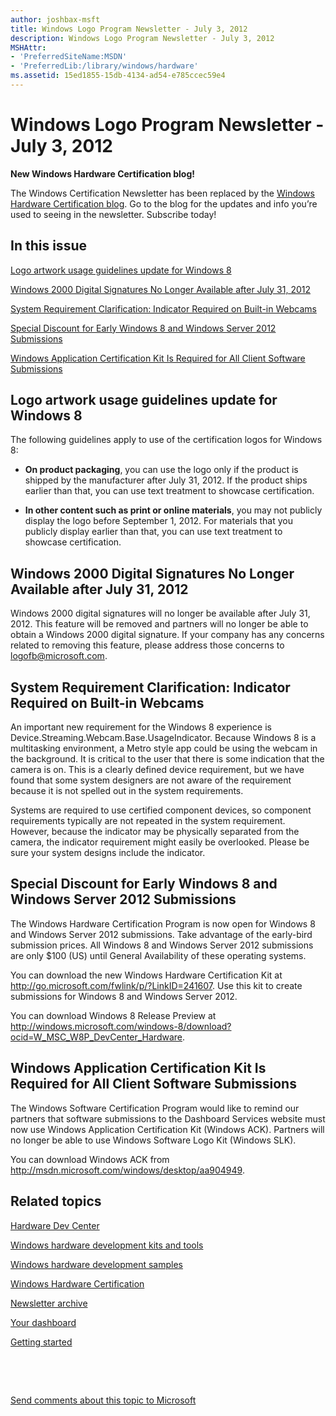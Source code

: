 ```yaml
---
author: joshbax-msft
title: Windows Logo Program Newsletter - July 3, 2012
description: Windows Logo Program Newsletter - July 3, 2012
MSHAttr:
- 'PreferredSiteName:MSDN'
- 'PreferredLib:/library/windows/hardware'
ms.assetid: 15ed1855-15db-4134-ad54-e785ccec59e4
---
```


# Windows Logo Program Newsletter - July 3, 2012


**New Windows Hardware Certification blog!**

The Windows Certification Newsletter has been replaced by the [Windows Hardware Certification blog](http://blogs.msdn.com/b/windows_hardware_certification/). Go to the blog for the updates and info you’re used to seeing in the newsletter. Subscribe today!

## In this issue


[Logo artwork usage guidelines update for Windows 8](#logoart)

[Windows 2000 Digital Signatures No Longer Available after July 31, 2012](#signatures)

[System Requirement Clarification: Indicator Required on Built-in Webcams](#webcams)

[Special Discount for Early Windows 8 and Windows Server 2012 Submissions](#discount)

[Windows Application Certification Kit Is Required for All Client Software Submissions](#appcertkit)

## <a href="" id="logoart"></a>Logo artwork usage guidelines update for Windows 8


The following guidelines apply to use of the certification logos for Windows 8:

-   **On product packaging**, you can use the logo only if the product is shipped by the manufacturer after July 31, 2012. If the product ships earlier than that, you can use text treatment to showcase certification.

-   **In other content such as print or online materials**, you may not publicly display the logo before September 1, 2012. For materials that you publicly display earlier than that, you can use text treatment to showcase certification.

## <a href="" id="signatures"></a>Windows 2000 Digital Signatures No Longer Available after July 31, 2012


Windows 2000 digital signatures will no longer be available after July 31, 2012. This feature will be removed and partners will no longer be able to obtain a Windows 2000 digital signature. If your company has any concerns related to removing this feature, please address those concerns to logofb@microsoft.com.

## <a href="" id="webcams"></a>System Requirement Clarification: Indicator Required on Built-in Webcams


An important new requirement for the Windows 8 experience is Device.Streaming.Webcam.Base.UsageIndicator. Because Windows 8 is a multitasking environment, a Metro style app could be using the webcam in the background. It is critical to the user that there is some indication that the camera is on. This is a clearly defined device requirement, but we have found that some system designers are not aware of the requirement because it is not spelled out in the system requirements.

Systems are required to use certified component devices, so component requirements typically are not repeated in the system requirement. However, because the indicator may be physically separated from the camera, the indicator requirement might easily be overlooked. Please be sure your system designs include the indicator.

## <a href="" id="discount"></a>Special Discount for Early Windows 8 and Windows Server 2012 Submissions


The Windows Hardware Certification Program is now open for Windows 8 and Windows Server 2012 submissions. Take advantage of the early-bird submission prices. All Windows 8 and Windows Server 2012 submissions are only $100 (US) until General Availability of these operating systems.

You can download the new Windows Hardware Certification Kit at <http://go.microsoft.com/fwlink/p/?LinkID=241607>. Use this kit to create submissions for Windows 8 and Windows Server 2012.

You can download Windows 8 Release Preview at <http://windows.microsoft.com/windows-8/download?ocid=W_MSC_W8P_DevCenter_Hardware>.

## <a href="" id="appcertkit"></a>Windows Application Certification Kit Is Required for All Client Software Submissions


The Windows Software Certification Program would like to remind our partners that software submissions to the Dashboard Services website must now use Windows Application Certification Kit (Windows ACK). Partners will no longer be able to use Windows Software Logo Kit (Windows SLK).

You can download Windows ACK from <http://msdn.microsoft.com/windows/desktop/aa904949>. 

## Related topics


[Hardware Dev Center](http://msdn.microsoft.com/en-US/windows/hardware/)

[Windows hardware development kits and tools](http://msdn.microsoft.com/windows/hardware/bg127147)

[Windows hardware development samples](http://code.msdn.microsoft.com/windowshardware/)

[Windows Hardware Certification](http://msdn.microsoft.com/en-US/windows/hardware/gg463010)

[Newsletter archive](windows-certification-newsletter-archive.md)

[Your dashboard](https://sysdev.microsoft.com/hardware/member/)

[Getting started](http://msdn.microsoft.com/library/windows/hardware/gg507680/)

 

 

[Send comments about this topic to Microsoft](mailto:wsddocfb@microsoft.com?subject=Documentation%20feedback%20%5Bp_hck\p_hck%5D:%20Windows%20Logo%20Program%20Newsletter%20-%20July%203,%202012%20%20RELEASE:%20%284/27/2016%29&body=%0A%0APRIVACY%20STATEMENT%0A%0AWe%20use%20your%20feedback%20to%20improve%20the%20documentation.%20We%20don't%20use%20your%20email%20address%20for%20any%20other%20purpose,%20and%20we'll%20remove%20your%20email%20address%20from%20our%20system%20after%20the%20issue%20that%20you're%20reporting%20is%20fixed.%20While%20we're%20working%20to%20fix%20this%20issue,%20we%20might%20send%20you%20an%20email%20message%20to%20ask%20for%20more%20info.%20Later,%20we%20might%20also%20send%20you%20an%20email%20message%20to%20let%20you%20know%20that%20we've%20addressed%20your%20feedback.%0A%0AFor%20more%20info%20about%20Microsoft's%20privacy%20policy,%20see%20http://privacy.microsoft.com/default.aspx. "Send comments about this topic to Microsoft")





